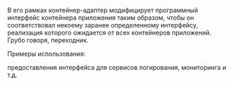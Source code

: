 В его рамках контейнер-адаптер модифицирует программный интерфейс контейнера приложения таким образом, чтобы он соответствовал некоему заранее определенному интерфейсу, реализация которого ожидается от всех контейнеров приложений. Грубо говоря, переходник.

Примеры использования:

предоставления интерфейса для сервисов логирования, мониторинга и т.д.